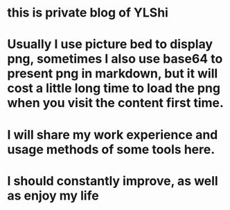
# this is private blog of YLShi
# Usually I use picture bed to display png, sometimes I also use base64 to present png in markdown, but it will cost a little long time to load the png when you visit the content first time.
# I will share my work experience and usage methods of some tools here.
# I should constantly improve, as well as enjoy my life

